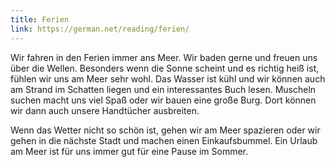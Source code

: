 ```yaml
---
title: Ferien
link: https://german.net/reading/ferien/
---
```


Wir fahren in den Ferien immer ans Meer. Wir baden gerne und freuen uns über die Wellen. Besonders wenn die Sonne scheint und es richtig heiß ist, fühlen wir uns am Meer sehr wohl. Das Wasser ist kühl und wir können auch am Strand im Schatten liegen und ein interessantes Buch lesen. Muscheln suchen macht uns viel Spaß oder wir bauen eine große Burg. Dort können wir dann auch unsere Handtücher ausbreiten.

Wenn das Wetter nicht so schön ist, gehen wir am Meer spazieren oder wir gehen in die nächste Stadt und machen einen Einkaufsbummel. Ein Urlaub am Meer ist für uns immer gut für eine Pause im Sommer.